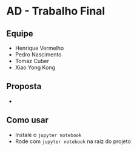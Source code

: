 # AD - Trabalho Final

## Equipe
- Henrique Vermelho
- Pedro Nascimento
- Tomaz Cuber
- Xiao Yong Kong

## Proposta
-

## Como usar
- Instale o `jupyter notebook`
- Rode com `jupyter notebook` na raiz do projeto
